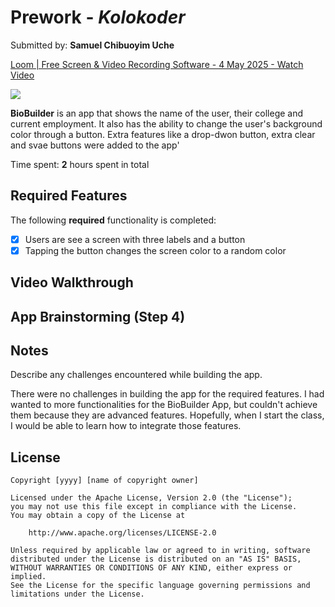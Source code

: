 # Prework - *Kolokoder*

Submitted by: **Samuel Chibuoyim Uche**


<div>
    <a href="https://www.loom.com/share/f6e4cc08defd49ebb061308db54cdf75">
      <p>Loom | Free Screen & Video Recording Software - 4 May 2025 - Watch Video</p>
    </a>
    <a href="https://www.loom.com/share/f6e4cc08defd49ebb061308db54cdf75">
      <img style="max-width:300px;" src="https://cdn.loom.com/sessions/thumbnails/f6e4cc08defd49ebb061308db54cdf75-f1480e4a5359e3c5-full-play.gif">
    </a>
  </div>

**BioBuilder** is an app that shows the name of the user, their college and current employment. It also has the ability to change the user's background color through a button. Extra features like a drop-dwon button, extra clear and svae buttons were added to the app'

Time spent: **2** hours spent in total

## Required Features

The following **required** functionality is completed:

- [x] Users are see a screen with three labels and a button
- [x] Tapping the button changes the screen color to a random color
 
## Video Walkthrough

## App Brainstorming (Step 4)

## Notes

Describe any challenges encountered while building the app.

There were no challenges in building the app for the required features. I had wanted to more functionalities for the BioBuilder App, but couldn't achieve them because they are advanced features. Hopefully, when I start the class, I would be able to learn how to integrate those features.

## License

    Copyright [yyyy] [name of copyright owner]

    Licensed under the Apache License, Version 2.0 (the "License");
    you may not use this file except in compliance with the License.
    You may obtain a copy of the License at

        http://www.apache.org/licenses/LICENSE-2.0

    Unless required by applicable law or agreed to in writing, software
    distributed under the License is distributed on an "AS IS" BASIS,
    WITHOUT WARRANTIES OR CONDITIONS OF ANY KIND, either express or implied.
    See the License for the specific language governing permissions and
    limitations under the License.
